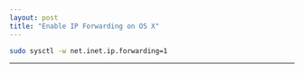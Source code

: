 ```yaml
---
layout: post
title: "Enable IP Forwarding on OS X"
---
```


```bash
sudo sysctl -w net.inet.ip.forwarding=1
```

---
